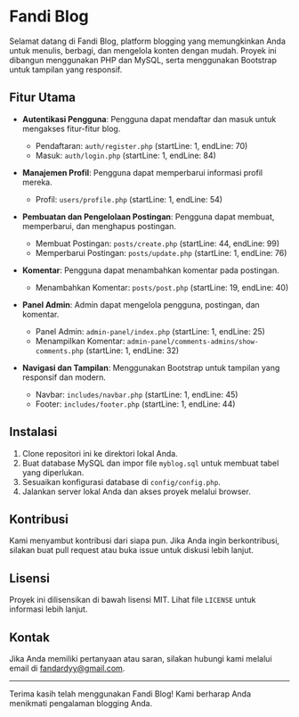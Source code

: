 # Fandi Blog

Selamat datang di Fandi Blog, platform blogging yang memungkinkan Anda untuk menulis, berbagi, dan mengelola konten dengan mudah. Proyek ini dibangun menggunakan PHP dan MySQL, serta menggunakan Bootstrap untuk tampilan yang responsif.

## Fitur Utama

- **Autentikasi Pengguna**: Pengguna dapat mendaftar dan masuk untuk mengakses fitur-fitur blog.
  - Pendaftaran: `auth/register.php` (startLine: 1, endLine: 70)
  - Masuk: `auth/login.php` (startLine: 1, endLine: 84)

- **Manajemen Profil**: Pengguna dapat memperbarui informasi profil mereka.
  - Profil: `users/profile.php` (startLine: 1, endLine: 54)

- **Pembuatan dan Pengelolaan Postingan**: Pengguna dapat membuat, memperbarui, dan menghapus postingan.
  - Membuat Postingan: `posts/create.php` (startLine: 44, endLine: 99)
  - Memperbarui Postingan: `posts/update.php` (startLine: 1, endLine: 76)

- **Komentar**: Pengguna dapat menambahkan komentar pada postingan.
  - Menambahkan Komentar: `posts/post.php` (startLine: 19, endLine: 40)

- **Panel Admin**: Admin dapat mengelola pengguna, postingan, dan komentar.
  - Panel Admin: `admin-panel/index.php` (startLine: 1, endLine: 25)
  - Menampilkan Komentar: `admin-panel/comments-admins/show-comments.php` (startLine: 1, endLine: 32)

- **Navigasi dan Tampilan**: Menggunakan Bootstrap untuk tampilan yang responsif dan modern.
  - Navbar: `includes/navbar.php` (startLine: 1, endLine: 45)
  - Footer: `includes/footer.php` (startLine: 1, endLine: 44)

## Instalasi

1. Clone repositori ini ke direktori lokal Anda.
2. Buat database MySQL dan impor file `myblog.sql` untuk membuat tabel yang diperlukan.
3. Sesuaikan konfigurasi database di `config/config.php`.
4. Jalankan server lokal Anda dan akses proyek melalui browser.

## Kontribusi

Kami menyambut kontribusi dari siapa pun. Jika Anda ingin berkontribusi, silakan buat pull request atau buka issue untuk diskusi lebih lanjut.

## Lisensi

Proyek ini dilisensikan di bawah lisensi MIT. Lihat file `LICENSE` untuk informasi lebih lanjut.

## Kontak

Jika Anda memiliki pertanyaan atau saran, silakan hubungi kami melalui email di [fandardyy@gmail.com](mailto:fandardyy@gmail.com).

---

Terima kasih telah menggunakan Fandi Blog! Kami berharap Anda menikmati pengalaman blogging Anda.
